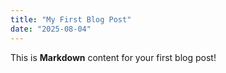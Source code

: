 ```yaml
---
title: "My First Blog Post"
date: "2025-08-04"
---
```


This is **Markdown** content for your first blog post!